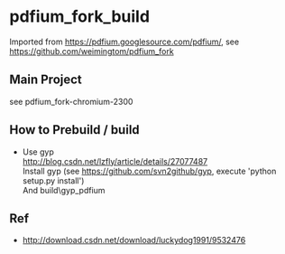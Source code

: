 # pdfium_fork_build
Imported from https://pdfium.googlesource.com/pdfium/, see https://github.com/weimingtom/pdfium_fork  

## Main Project  
see pdfium_fork-chromium-2300  

## How to Prebuild / build  
* Use gyp  
http://blog.csdn.net/lzfly/article/details/27077487  
Install gyp (see https://github.com/svn2github/gyp, execute 'python setup.py install')  
And build\gyp_pdfium  

## Ref  
* http://download.csdn.net/download/luckydog1991/9532476  
